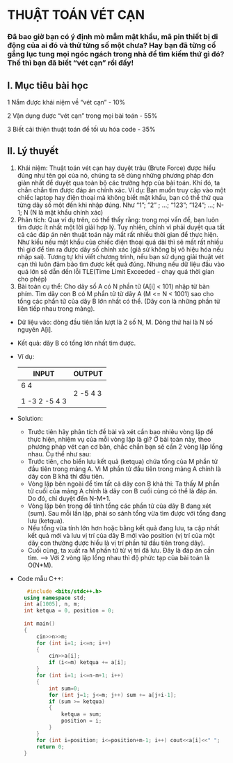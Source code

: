 # THUẬT TOÁN VÉT CẠN
### Đã bao giờ bạn có ý định mò mẫm mật khẩu, mã pin thiết bị di động của ai đó và thử từng số một chưa? Hay bạn đã từng cố gắng lục tung mọi ngóc ngách trong nhà để tìm kiếm thứ gì đó? Thế thì bạn đã biết “vét cạn” rồi đấy!
## **I. Mục tiêu bài học**
1 Nắm được khái niệm về “vét cạn” - 10%</p>
2 Vận dụng được “vét cạn” trong mọi bài toán - 55%</p>
3 Biết cải thiện thuật toán để tối ưu hóa code - 35%</p>
## **II. Lý thuyết**
1. Khái niệm:
Thuật toán vét cạn hay duyệt trâu (Brute Force) được hiểu đúng như tên gọi của
nó, chúng ta sẽ dùng những phương pháp đơn giản nhất để duyệt qua toàn bộ các
trường hợp của bài toán. Khí đó, ta chắn chắn tìm được đáp án chính xác.
Ví dụ: Bạn muốn truy cập vào một chiếc laptop hay điện thoại mà không biết
mật khẩu, bạn có thể thử qua từng dãy số một đến khi nhập đúng. Như “1”; ”2” ; ...;
“123”; “124”; ...; N-1; N (N là mật khẩu chính xác)
2. Phân tích:
Qua ví dụ trên, có thể thấy rằng: trong mọi vấn đề, bạn luôn tìm được ít nhất
một lời giải hợp lý. Tuy nhiên, chính vì phải duyệt qua tất cả các đáp án nên thuật
toán này mất rất nhiều thời gian để thực hiện. Như kiểu nếu mật khẩu của chiếc
điện thoại quá dài thì sẽ mất rất nhiều thì giờ để tìm ra được dãy số chính xác (giả
sử không bị vô hiệu hóa nếu nhập sai).
Tương tự khi viết chương trình, nếu bạn sử dụng giải thuật vét cạn thì luôn đảm
bảo tìm được kết quả đúng. Nhưng nếu dữ liệu đầu vào quá lớn sẽ dẫn đến lỗi TLE(Time Limit Exceeded - chạy quá thời gian cho phép)
3. Bài toán cụ thể:
Cho dãy số A có N phần tử (A[i] < 101) nhập từ bàn phím. Tìm dãy con B có M
phần tử từ dãy A (M <= N < 1001) sao cho tổng các phẩn tử của dãy B lớn nhất có
thể. (Dãy con là những phần tử liên tiếp nhau trong mảng).
- Dữ liệu vào: dòng đầu tiên lần lượt là 2 số N, M. Dòng thứ hai là N số nguyên A[i].
- Kết quả: dãy B có tổng lớn nhất tìm được.
- Ví dụ:</p>
    
    | INPUT         | OUTPUT        |
    | ------------- | ------------- |
    | 6 4</p> 1 -3 2 -5 4 3 | 2 -5 4 3      |
- Solution:
  + Trước tiên hãy phân tích đề bài và xét cần bao nhiêu vòng lặp để thực hiện,
  nhiệm vụ của mỗi vòng lặp là gì?
  Ở bài toàn này, theo phương pháp vét cạn cơ bản, chắc chắn bạn sẽ cần 2 vòng
  lặp lồng nhau. Cụ thể như sau:
  + Trước tiên, cho biến lưu kết quả (ketqua) chứa tổng của M phần tử đầu tiên
  trong mảng A. Vì M phần tử đầu tiên trong mảng A chính là dãy con B khả thi
  đầu tiên.
  + Vòng lặp bên ngoài để tìm tất cả dãy con B khả thi: Ta thấy M phần tử cuối
  của mảng A chính là dãy con B cuối cùng có thể là đáp án. Do đó, chỉ duyệt đến
  N-M+1.
  + Vòng lặp bên trong để tính tổng các phần tử của dãy B đang xét (sum). Sau
  mỗi lần lặp, phải so sánh tổng vừa tìm được với tổng đang lưu (ketqua).
  + Nếu tổng vừa tính lớn hơn hoặc bằng kết quả đang lưu, ta cập nhất kết quả
  mới và lưu vị trí của dãy B mới vào position (vị trí của một dãy con thường được
  hiểu là vị trí phần tử đầu tiên trong dãy).
  + Cuối cùng, ta xuất ra M phần tử từ vị trí đã lưu. Đây là đáp án cần tìm.
  ⟶ Với 2 vòng lặp lồng nhau thì độ phức tạp của bài toán là O(N*M).
- Code mẫu C++:
  ```c++
     #include <bits/stdc++.h>
    using namespace std;
    int a[1005], n, m;
    int ketqua = 0, position = 0;
    
    int main() 
    {
        cin>>n>>m;
        for (int i=1; i<=n; i++) 
        {
            cin>>a[i];
            if (i<=m) ketqua += a[i];
        }
        for (int i=1; i<=n-m+1; i++)
        {
            int sum=0;
            for (int j=1; j<=m; j++) sum += a[j+i-1];
            if (sum >= ketqua)
            {
                ketqua = sum;
                position = i;
            }
        }
        for (int i=position; i<=position+m-1; i++) cout<<a[i]<<" ";
        return 0;
    }

